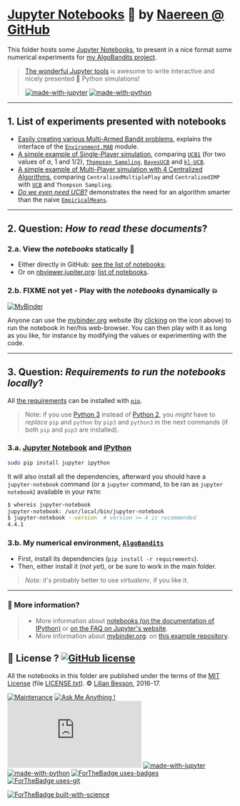 # [Jupyter Notebooks](https://www.jupyter.org/) :notebook: by [Naereen @ GitHub](https://naereen.github.io/)

This folder hosts some [Jupyter Notebooks](http://jupyter.org/), to present in a nice format some numerical experiments for [my AlgoBandits project](https://naereen.github.io/AlgoBandits/).

> [The wonderful Jupyter tools](http://jupyter.org/)  is awesome to write interactive and nicely presented :snake: Python simulations!
>
> [![made-with-jupyter](https://img.shields.io/badge/Made%20with-Jupyter-1f425f.svg)](http://jupyter.org/) [![made-with-python](https://img.shields.io/badge/Made%20with-Python-1f425f.svg)](https://www.python.org/)

----

## 1. List of experiments presented with notebooks
- [Easily creating various Multi-Armed Bandit problems](Easily_creating_MAB_problems.ipynb), explains the interface of the [`Environment.MAB`](../Environment/MAB.py) module.
- [A simple example of Single-Player simulation](Example_of_a_small_Single-Player_Simulation.ipynb), comparing [`UCB1`](../Policies/UCBalpha.py) (for two values of $\alpha$, 1 and 1/2), [`Thompson Sampling`](../Policies/Thompson.py), [`BayesUCB`](../Policies/BayesUCB.py) and [`kl-UCB`](../Policies/klUCB.py).
- [A simple example of Multi-Player simulation with 4 Centralized Algorithms](Example_of_a_small_Multi-Player_Simulation__with_Centralized_Algorithms.ipynb), comparing `CentralizedMultiplePlay` and `CentralizedIMP` with [`UCB`](../Policies/UCB.py) and `Thompson Sampling`.
- [*Do we even need UCB?*](Do_we_even_need_UCB.ipynb) demonstrates the need for an algorithm smarter than the naive [`EmpiricalMeans`](../Policies/EmpiricalMeans.py).

----

## 2. Question: *How to read these documents*?

### 2.a. View the _notebooks_ statically :memo:
- Either directly in GitHub: [see the list of notebooks](https://github.com/Naereen/AlgoBandits/search?l=jupyter-notebook);
- Or on [nbviewer.jupiter.org](http://nbviewer.jupiter.org/): [list of notebooks](http://nbviewer.jupyter.org/github/Naereen/AlgoBandits/).

### 2.b. FIXME not yet - Play with the _notebooks_ dynamically :boom:
[![MyBinder](http://mybinder.org/badge.svg)](http://mybinder.org/repo/Naereen/AlgoBandits)

Anyone can use the [mybinder.org](http://mybinder.org/) website (by [clicking](http://mybinder.org/repo/Naereen/AlgoBandits) on the icon above) to run the notebook in her/his web-browser.
You can then play with it as long as you like, for instance by modifying the values or experimenting with the code.

----

## 3. Question: *Requirements to run the notebooks locally*?
All [the requirements](requirements.txt) can be installed with [``pip``](https://pip.readthedocs.io/).

> Note: if you use [Python 3](https://docs.python.org/3/) instead of [Python 2](https://docs.python.org/2/), you *might* have to *replace* ``pip`` and ``python`` by ``pip3`` and ``python3`` in the next commands (if both `pip` and `pip3` are installed).

### 3.a. [Jupyter Notebook](http://jupyter.readthedocs.org/en/latest/install.html) and [IPython](http://ipython.org/)

```bash
sudo pip install jupyter ipython
```

It will also install all the dependencies, afterward you should have a ``jupyter-notebook`` command (or a ``jupyter`` command, to be ran as ``jupyter notebook``) available in your ``PATH``:

```bash
$ whereis jupyter-notebook
jupyter-notebook: /usr/local/bin/jupyter-notebook
$ jupyter-notebook --version  # version >= 4 is recommended
4.4.1
```

### 3.b. My numerical environment, [`AlgoBandits`](https://naereen.github.io/AlgoBandits/)

- First, install its dependencies (`pip install -r requirements`).
- Then, either install it (*not yet*), or be sure to work in the main folder.

> *Note:* it's probably better to use *virtualenv*, if you like it.

----

### :information_desk_person: More information?
> - More information about [notebooks (on the documentation of IPython)](http://nbviewer.jupiter.org/github/ipython/ipython/blob/3.x/examples/Notebook/Index.ipynb) or [on the FAQ on Jupyter's website](http://nbviewer.jupyter.org/faq).
> - More information about [mybinder.org](http://mybinder.org/): on [this example repository](https://github.com/binder-project/example-requirements).


## :scroll: License ? [![GitHub license](https://img.shields.io/github/license/Naereen/notebooks.svg)](https://github.com/Naereen/AlgoBandits/blob/master/LICENSE)
All the notebooks in this folder are published under the terms of the [MIT License](https://lbesson.mit-license.org/) (file [LICENSE.txt](../LICENSE.txt)).
© [Lilian Besson](https://GitHub.com/Naereen), 2016-17.

[![Maintenance](https://img.shields.io/badge/Maintained%3F-yes-green.svg)](https://GitHub.com/Naereen/AlgoBandits/graphs/commit-activity)
[![Ask Me Anything !](https://img.shields.io/badge/Ask%20me-anything-1abc9c.svg)](https://GitHub.com/Naereen/ama)
[![Analytics](https://ga-beacon.appspot.com/UA-38514290-17/github.com/Naereen/AlgoBandits/README.md?pixel)](https://GitHub.com/Naereen/AlgoBandits/)
[![made-with-jupyter](https://img.shields.io/badge/Made%20with-Jupyter-1f425f.svg)](http://jupyter.org/) [![made-with-python](https://img.shields.io/badge/Made%20with-Python-1f425f.svg)](https://www.python.org/)
[![ForTheBadge uses-badges](http://ForTheBadge.com/images/badges/uses-badges.svg)](http://ForTheBadge.com)
[![ForTheBadge uses-git](http://ForTheBadge.com/images/badges/uses-git.svg)](https://GitHub.com/)

[![ForTheBadge built-with-science](http://ForTheBadge.com/images/badges/built-with-science.svg)](https://GitHub.com/Naereen/)

